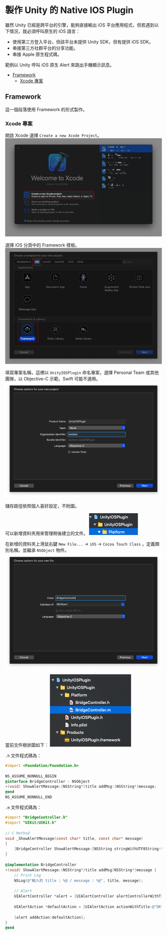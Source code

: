 # 製作 Unity 的 Native IOS Plugin
雖然 Unity 已經是跨平台的引擎，能夠直接輸出 iOS 平台應用程式，但若遇到以下情況，就必須呼叫原生的 iOS 語言：
- 使用第三方登入平台，但該平台未提供 Unity SDK，但有提供 iOS SDK。
- 串接第三方社群平台的分享功能。
- 串接 Apple 原生程式碼。

範例以 Unity 呼叫 iOS 原生 Alert 來跳出手機顯示訊息。

- [Framework](#framework)
  - [Xcode 專案](#xcode-專案)

## Framework
這一個段落使用 Framework 的形式製作。

### Xcode 專案
開啟 Xcode 選擇 `Create a new Xcode Project`。
![Create a new project in xcode.](https://github.com/hsiehyunju/worklearn/blob/main/Upload/UnityNativeIOSPlugin/Xcode-create-project-window.png)

選擇 iOS 分頁中的 Framework 樣板。
![Choose a template in xcode](https://github.com/hsiehyunju/worklearn/blob/main/Upload/UnityNativeIOSPlugin/Xcode-choose-template-for-project.png)

填寫專案名稱，這裡以 `UnityIOSPlugin` 命名專案，選擇 Personal Team 或其他團隊，以 Objective-C 示範，Swift 可能不適用。
![Choose options for project in xcode](https://github.com/hsiehyunju/worklearn/blob/main/Upload/UnityNativeIOSPlugin/Xcode-choose-options-for-project.png)

儲存路徑依照個人喜好設定，不附圖。

可以新增資料夾用來管理稍後建立的文件。
![Create a new folder in xcode](https://github.com/hsiehyunju/worklearn/blob/main/Upload/UnityNativeIOSPlugin/Xcode-create-folder.png)

在新增的資料夾上滑鼠右鍵 `New File...` -> `iOS` -> `Cocoa Touch Class` ，定義類別名稱，並繼承 `NSObject` 物件。
![Create cocoa touch class in xcode](https://github.com/hsiehyunju/worklearn/blob/main/Upload/UnityNativeIOSPlugin/Xcode-create-cocoa-touch-class.png)

當前文件樹狀圖如下：
![Project tree structure](https://github.com/hsiehyunju/worklearn/blob/main/Upload/UnityNativeIOSPlugin/Xcode-tree-structure-of-folder.png)

`.h` 文件程式碼為：
```objective-c
#import <Foundation/Foundation.h>

NS_ASSUME_NONNULL_BEGIN
@interface BridgeController : NSObject
+(void) ShowAlertMessage:(NSString*)title addMsg:(NSString*)message;
@end
NS_ASSUME_NONNULL_END
```

`.m` 文件程式碼為：
```objective-c
#import "BridgeController.h"
#import "UIKit/UIKit.h"

// C Method
void _ShowAlertMessage(const char* title, const char* message)
{
    [BridgeController ShowAlertMessage:[NSString stringWithUTF8String:title] addMsg:[NSString stringWithUTF8String:message]];
}

@implementation BridgeController
+(void) ShowAlertMessage:(NSString*)title addMsg(NSString*)message {
    // Print Log
    NSLog(@"輸入的 title : %@ / message : %@", title, message);
    
    // Alert
    UIAlertController *alert = [UIAlertController alertControllerWithTitle:title message:message preferredStyle:UIAlertControllerStyleAlert];
    
    UIAlertAction *defaultAction = [UIAlertAction actionWithTitle:@"OK" style:UIAlertStyleDefault handler:^(UIAlertAction *action){}];
    
    [alert addAction:defaultAction];
}
@end
```
